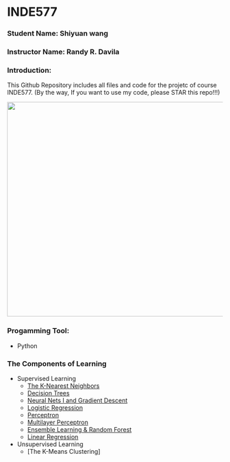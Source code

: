 # INDE577
### Student Name: Shiyuan wang 
### Instructor Name: Randy R. Davila
### Introduction: 
This Github Repository includes all files and code for the projetc of course INDE577. (By the way, If you want to use my code, please STAR this repo!!!)

<img src="https://datasciencedojo.com/wp-content/uploads/Mlchart3.jpg" width="1000" height="500">



### Progamming Tool: 
 + Python

### The Components of Learning

+ Supervised Learning
  + [The K-Nearest Neighbors](https://github.com/bamboohorseking/INDE577/tree/main/Supervised-Learning/K-Nearest-Neighbors)
  + [Decision Trees](https://github.com/bamboohorseking/INDE577/tree/main/Supervised-Learning/Decision_Tree)
  + [Neural Nets I and Gradient Descent](https://github.com/bamboohorseking/INDE577/tree/main/Supervised-Learning/Gradient_Descent%26Neural_Network)
  + [Logistic Regression](https://github.com/bamboohorseking/INDE577/tree/main/Supervised-Learning/Logistic_Regression)
  + [Perceptron](https://github.com/bamboohorseking/INDE577/tree/main/Supervised-Learning/Perceptron)
  + [Multilayer Perceptron](https://github.com/bamboohorseking/INDE577/tree/main/Supervised-Learning/Multilayer_Perceptron)
  + [Ensemble Learning & Random Forest](https://github.com/bamboohorseking/INDE577/tree/main/Supervised-Learning/Ensemble_Learning%26Random_Forest)
  + [Linear Regression](https://github.com/bamboohorseking/INDE577/tree/main/Supervised-Learning/Linear_Regression)
+ Unsupervised Learning
  + [The K-Means Clustering]



